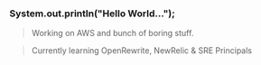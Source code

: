 ### System.out.println("Hello World...");

> Working on AWS and bunch of boring stuff.

> Currently learning OpenRewrite, NewRelic & SRE Principals
